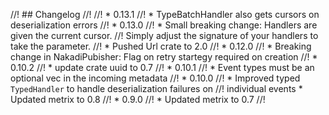 //! ## Changelog
//!
//! * 0.13.1
//!     * TypeBatchHandler also gets cursors on deserialization errors
//! * 0.13.0
//!     * Small breaking change: Handlers are given the current cursor.
//!     Simply adjust the signature of your handlers to take the parameter.
//!     * Pushed Url crate to 2.0
//! * 0.12.0
//!     * Breaking change in NakadiPubisher: Flag on retry startegy required on creation
//! * 0.10.2
//!     * update crate uuid to 0.7
//! * 0.10.1
//!     * Event types must be an optional vec in the incoming metadata
//! * 0.10.0
//!     * Improved typed `TypedHandler` to handle deserialization failures on
//! individual events   * Updated metrix to 0.8
//! * 0.9.0
//!    * Updated metrix to 0.7
//!
